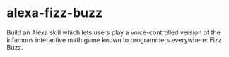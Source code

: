 # alexa-fizz-buzz
Build an Alexa skill which lets users play a voice-controlled version of the infamous interactive math game known to programmers everywhere: Fizz Buzz.
